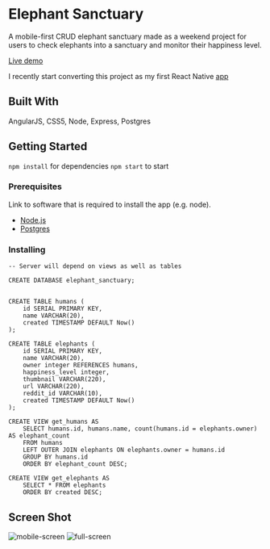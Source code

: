 # Elephant Sanctuary

A mobile-first CRUD elephant sanctuary made as a weekend project for users to check elephants into a sanctuary and monitor
their happiness level.

[Live demo](https://awesome-elephant-sanctuary.herokuapp.com/)

I recently start converting this project as my first React Native [app]()

## Built With

AngularJS, CSS5, Node, Express, Postgres

## Getting Started

`npm install` for dependencies
`npm start` to start

### Prerequisites

Link to software that is required to install the app (e.g. node).

- [Node.js](https://nodejs.org/en/)
- [Postgres](https://www.postgresql.org/)


### Installing


```
-- Server will depend on views as well as tables

CREATE DATABASE elephant_sanctuary;


CREATE TABLE humans (
	id SERIAL PRIMARY KEY,
	name VARCHAR(20),
	created TIMESTAMP DEFAULT Now()
);

CREATE TABLE elephants (
	id SERIAL PRIMARY KEY,
	name VARCHAR(20),
	owner integer REFERENCES humans,
	happiness_level integer,
	thumbnail VARCHAR(220),
	url VARCHAR(220),
	reddit_id VARCHAR(10),
	created TIMESTAMP DEFAULT Now()
);

CREATE VIEW get_humans AS
	SELECT humans.id, humans.name, count(humans.id = elephants.owner) AS elephant_count
	FROM humans
	LEFT OUTER JOIN elephants ON elephants.owner = humans.id
	GROUP BY humans.id
	ORDER BY elephant_count DESC;
	
CREATE VIEW get_elephants AS
	SELECT * FROM elephants
	ORDER BY created DESC;

```

## Screen Shot

![mobile-screen](https://i.imgur.com/LhQknNn.png)
![full-screen](https://i.imgur.com/HLkHhkh.png)

